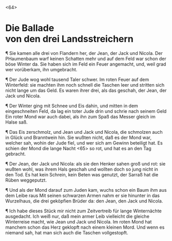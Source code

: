 <64>
# Die Ballade<br/> von den drei Landsstreichern

¶ Sie kamen alle drei von Flandern her,
der Jean, der Jack und Nicola.
Der PHaumenbaum warf keinen Schatten mehr
und auf dem Feld war schon der böse Winter da.
Sie haben sich im Feld ein Feuer angemacht,
und, weil grad wer vorüberkam, ihn umgebracht.

¶ Der Jude wog wohl tausend Taler schwer.
Im roten Feuer auf dem Winterfeld:
sie machten ihm noch schnell die Taschen leer
und stritten sich nicht lange um das Geld.
Es waren ihrer drei, als das geschah,
der Jean, der Jack und Nicola.

¶ Der Winter ging mit Schnee und Eis dahin,
und mitten in dem eingeschneiten Feld,
da lag ein toter Jude drin
und schrie nach seinem Geld
Ein roter Mond war auch dabei, als ihn zum Spaß
das Messer gleich im Halse saß.

¶ Das Eis zerschmolz, und Jean und Jack und Nicola,
die schmolzen auch in Glück und Branntwein hin.
Sie wußten nicht, daß es der Mond war, welcher sah,
wohin der Jude fiel, und wer sich am Gewinn
beteiligt hat. Es schien der Mond die lange Nacht
<65> so rot, und hat es an den Tag gebracht.

¶ Der Jean, der Jack und Nicola:
als sie den Henker sahen groß und rot:
sie wußten wohl, was ihrem Hals geschah
und wollten doch so jung nicht in den Tod.
Es hat kein Schrein, kein Beten was genutzt,
der Sarraß hat die Rüben weggeputzt.

¶ Und als der Mond darauf zum Juden kam,
wuchs schon ein Baum ihm aus dem Leibe raus
Mit seinen schwarzen Armen nahm
er sie hinunter in das Wurzelhaus,
die drei geköpfien Brüder da:
den Jean, den Jack und Nicola.

¶ Ich habe dieses Stück mir nicht zum Zeitvertreib
für lange Winternächte ausgedacht.
Ich weiß nur, daß mein armer Leib
vielleicht die gleiche Winterreise macht,
wie Jean und Jack und Nicola.
Im roten Mond hat manchem schon das Herz geklopft
nach einem kleinen Mord. Und wenn es niemand sah,
hat man sich auch die Taschen vollgestopft.

